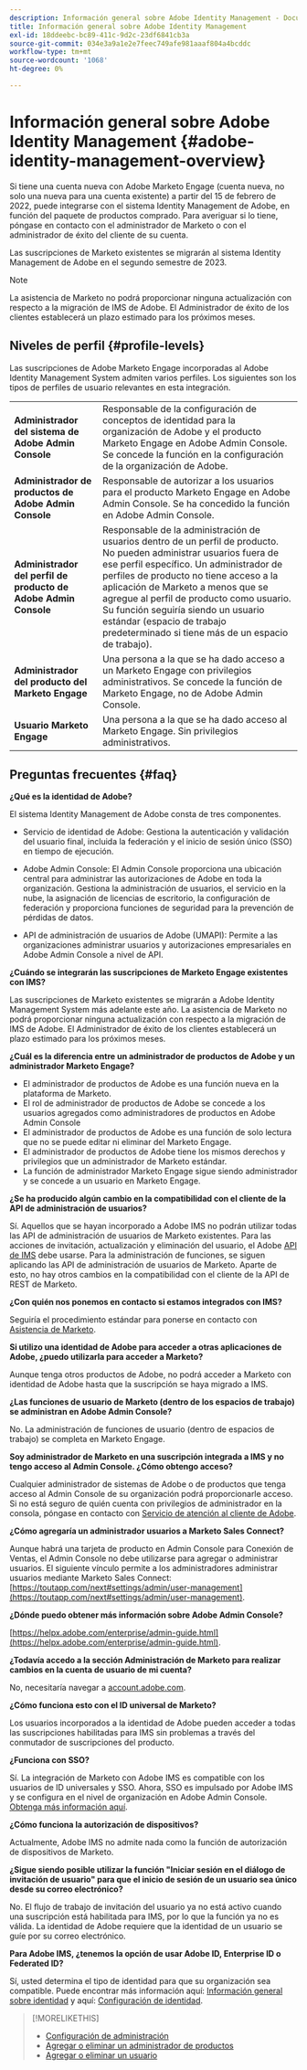 ```yaml
---
description: Información general sobre Adobe Identity Management - Documentos de Marketo - Documentación del producto
title: Información general sobre Adobe Identity Management
exl-id: 18ddeebc-bc89-411c-9d2c-23df6841cb3a
source-git-commit: 034e3a9a1e2e7feec749afe981aaaf804a4bcddc
workflow-type: tm+mt
source-wordcount: '1068'
ht-degree: 0%

---
```


# Información general sobre Adobe Identity Management {#adobe-identity-management-overview}

Si tiene una cuenta nueva con Adobe Marketo Engage (cuenta nueva, no solo una nueva para una cuenta existente) a partir del 15 de febrero de 2022, puede integrarse con el sistema Identity Management de Adobe, en función del paquete de productos comprado. Para averiguar si lo tiene, póngase en contacto con el administrador de Marketo o con el administrador de éxito del cliente de su cuenta.

Las suscripciones de Marketo existentes se migrarán al sistema Identity Management de Adobe en el segundo semestre de 2023.

>[!NOTE]
>
>La asistencia de Marketo no podrá proporcionar ninguna actualización con respecto a la migración de IMS de Adobe. El Administrador de éxito de los clientes establecerá un plazo estimado para los próximos meses.

## Niveles de perfil {#profile-levels}

Las suscripciones de Adobe Marketo Engage incorporadas al Adobe Identity Management System admiten varios perfiles. Los siguientes son los tipos de perfiles de usuario relevantes en esta integración.

<table>
 <tr>
  <td><strong>Administrador del sistema de Adobe Admin Console</strong></td>
  <td>Responsable de la configuración de conceptos de identidad para la organización de Adobe y el producto Marketo Engage en Adobe Admin Console. Se concede la función en la configuración de la organización de Adobe.</td>
 </tr>
 <tr>
  <td><strong>Administrador de productos de Adobe Admin Console</strong></td>
  <td>Responsable de autorizar a los usuarios para el producto Marketo Engage en Adobe Admin Console. Se ha concedido la función en Adobe Admin Console.</td>
 </tr>
 <tr>
  <td><strong>Administrador del perfil de producto de Adobe Admin Console</strong></td>
  <td>Responsable de la administración de usuarios dentro de un perfil de producto. No pueden administrar usuarios fuera de ese perfil específico. Un administrador de perfiles de producto no tiene acceso a la aplicación de Marketo a menos que se agregue al perfil de producto como usuario. Su función seguiría siendo un usuario estándar (espacio de trabajo predeterminado si tiene más de un espacio de trabajo).
</td>
 </tr>
 <tr>
  <td><strong>Administrador del producto del Marketo Engage</strong></td>
  <td>Una persona a la que se ha dado acceso a un Marketo Engage con privilegios administrativos. Se concede la función de Marketo Engage, no de Adobe Admin Console.</td>
 </tr>
 <tr>
  <td><strong>Usuario Marketo Engage</strong></td>
  <td>Una persona a la que se ha dado acceso al Marketo Engage. Sin privilegios administrativos.</td>
 </tr>
</table>

## Preguntas frecuentes {#faq}

**¿Qué es la identidad de Adobe?**

El sistema Identity Management de Adobe consta de tres componentes.

* Servicio de identidad de Adobe: Gestiona la autenticación y validación del usuario final, incluida la federación y el inicio de sesión único (SSO) en tiempo de ejecución.

* Adobe Admin Console: El Admin Console proporciona una ubicación central para administrar las autorizaciones de Adobe en toda la organización. Gestiona la administración de usuarios, el servicio en la nube, la asignación de licencias de escritorio, la configuración de federación y proporciona funciones de seguridad para la prevención de pérdidas de datos.

* API de administración de usuarios de Adobe (UMAPI): Permite a las organizaciones administrar usuarios y autorizaciones empresariales en Adobe Admin Console a nivel de API.

**¿Cuándo se integrarán las suscripciones de Marketo Engage existentes con IMS?**

Las suscripciones de Marketo existentes se migrarán a Adobe Identity Management System más adelante este año. La asistencia de Marketo no podrá proporcionar ninguna actualización con respecto a la migración de IMS de Adobe. El Administrador de éxito de los clientes establecerá un plazo estimado para los próximos meses.

**¿Cuál es la diferencia entre un administrador de productos de Adobe y un administrador Marketo Engage?**

* El administrador de productos de Adobe es una función nueva en la plataforma de Marketo.
* El rol de administrador de productos de Adobe se concede a los usuarios agregados como administradores de productos en Adobe Admin Console
* El administrador de productos de Adobe es una función de solo lectura que no se puede editar ni eliminar del Marketo Engage.
* El administrador de productos de Adobe tiene los mismos derechos y privilegios que un administrador de Marketo estándar.
* La función de administrador Marketo Engage sigue siendo administrador y se concede a un usuario en Marketo Engage.

**¿Se ha producido algún cambio en la compatibilidad con el cliente de la API de administración de usuarios?**

Sí. Aquellos que se hayan incorporado a Adobe IMS no podrán utilizar todas las API de administración de usuarios de Marketo existentes. Para las acciones de invitación, actualización y eliminación del usuario, el Adobe [API de IMS](https://www.adobe.io/apis/experienceplatform/umapi-new.html) debe usarse. Para la administración de funciones, se siguen aplicando las API de administración de usuarios de Marketo. Aparte de esto, no hay otros cambios en la compatibilidad con el cliente de la API de REST de Marketo.

**¿Con quién nos ponemos en contacto si estamos integrados con IMS?**

Seguiría el procedimiento estándar para ponerse en contacto con [Asistencia de Marketo](https://nation.marketo.com/t5/support/ct-p/Support).

**Si utilizo una identidad de Adobe para acceder a otras aplicaciones de Adobe, ¿puedo utilizarla para acceder a Marketo?**

Aunque tenga otros productos de Adobe, no podrá acceder a Marketo con identidad de Adobe hasta que la suscripción se haya migrado a IMS.

**¿Las funciones de usuario de Marketo (dentro de los espacios de trabajo) se administran en Adobe Admin Console?**

No. La administración de funciones de usuario (dentro de espacios de trabajo) se completa en Marketo Engage.

**Soy administrador de Marketo en una suscripción integrada a IMS y no tengo acceso al Admin Console. ¿Cómo obtengo acceso?**

Cualquier administrador de sistemas de Adobe o de productos que tenga acceso al Admin Console de su organización podrá proporcionarle acceso. Si no está seguro de quién cuenta con privilegios de administrador en la consola, póngase en contacto con [Servicio de atención al cliente de Adobe](https://helpx.adobe.com/contact.html).

**¿Cómo agregaría un administrador usuarios a Marketo Sales Connect?**

Aunque habrá una tarjeta de producto en Admin Console para Conexión de Ventas, el Admin Console no debe utilizarse para agregar o administrar usuarios. El siguiente vínculo permite a los administradores administrar usuarios mediante Marketo Sales Connect: [https://toutapp.com/next#settings/admin/user-management](https://toutapp.com/next#settings/admin/user-management).

**¿Dónde puedo obtener más información sobre Adobe Admin Console?**

[https://helpx.adobe.com/enterprise/admin-guide.html](https://helpx.adobe.com/enterprise/admin-guide.html).

**¿Todavía accedo a la sección Administración de Marketo para realizar cambios en la cuenta de usuario de mi cuenta?**

No, necesitaría navegar a [account.adobe.com](https://account.adobe.com).

**¿Cómo funciona esto con el ID universal de Marketo?**

Los usuarios incorporados a la identidad de Adobe pueden acceder a todas las suscripciones habilitadas para IMS sin problemas a través del conmutador de suscripciones del producto.

**¿Funciona con SSO?**

Sí. La integración de Marketo con Adobe IMS es compatible con los usuarios de ID universales y SSO. Ahora, SSO es impulsado por Adobe IMS y se configura en el nivel de organización en Adobe Admin Console. [Obtenga más información aquí](https://helpx.adobe.com/enterprise/using/set-up-identity.html).

**¿Cómo funciona la autorización de dispositivos?**

Actualmente, Adobe IMS no admite nada como la función de autorización de dispositivos de Marketo.

**¿Sigue siendo posible utilizar la función &quot;Iniciar sesión en el diálogo de invitación de usuario&quot; para que el inicio de sesión de un usuario sea único desde su correo electrónico?**

No. El flujo de trabajo de invitación del usuario ya no está activo cuando una suscripción está habilitada para IMS, por lo que la función ya no es válida. La identidad de Adobe requiere que la identidad de un usuario se guíe por su correo electrónico.

**Para Adobe IMS, ¿tenemos la opción de usar Adobe ID, Enterprise ID o Federated ID?**

Sí, usted determina el tipo de identidad para que su organización sea compatible. Puede encontrar más información aquí: [Información general sobre identidad](https://helpx.adobe.com/enterprise/using/identity.html) y aquí: [Configuración de identidad](https://helpx.adobe.com/enterprise/using/set-up-identity.html).

>[!MORELIKETHIS]
>
>* [Configuración de administración](/help/marketo/product-docs/administration/marketo-with-adobe-identity/admin-setup.md)
>* [Agregar o eliminar un administrador de productos](/help/marketo/product-docs/administration/marketo-with-adobe-identity/add-or-remove-a-product-admin.md)
>* [Agregar o eliminar un usuario](/help/marketo/product-docs/administration/marketo-with-adobe-identity/add-or-remove-a-user.md)

